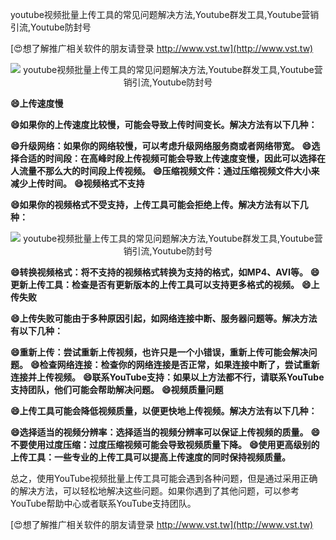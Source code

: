 youtube视频批量上传工具的常见问题解决方法,Youtube群发工具,Youtube营销引流,Youtube防封号

[😍想了解推广相关软件的朋友请登录 http://www.vst.tw](http://www.vst.tw)

 <center><img src="https://vst.tw/MP4/tuiguang/png/7.png" alt="youtube视频批量上传工具的常见问题解决方法,Youtube群发工具,Youtube营销引流,Youtube防封号"></center>

**😄上传速度慢**

**😄如果你的上传速度比较慢，可能会导致上传时间变长。解决方法有以下几种：**

**😄升级网络：如果你的网络较慢，可以考虑升级网络服务商或者网络带宽。**
**😄选择合适的时间段：在高峰时段上传视频可能会导致上传速度变慢，因此可以选择在人流量不那么大的时间段上传视频。**
**😄压缩视频文件：通过压缩视频文件大小来减少上传时间。**
**😄视频格式不支持**

**😄如果你的视频格式不受支持，上传工具可能会拒绝上传。解决方法有以下几种：**

 <center><img src="https://vst.tw/MP4/tuiguang/png/3.png" alt="youtube视频批量上传工具的常见问题解决方法,Youtube群发工具,Youtube营销引流,Youtube防封号"></center>

**😄转换视频格式：将不支持的视频格式转换为支持的格式，如MP4、AVI等。**
**😄更新上传工具：检查是否有更新版本的上传工具可以支持更多格式的视频。**
**😄上传失败**

**😄上传失败可能由于多种原因引起，如网络连接中断、服务器问题等。解决方法有以下几种：**

**😄重新上传：尝试重新上传视频，也许只是一个小错误，重新上传可能会解决问题。**
**😄检查网络连接：检查你的网络连接是否正常，如果连接中断了，尝试重新连接并上传视频。**
**😄联系YouTube支持：如果以上方法都不行，请联系YouTube支持团队，他们可能会帮助解决问题。**
**😄视频质量问题**

**😄上传工具可能会降低视频质量，以便更快地上传视频。解决方法有以下几种：**

**😄选择适当的视频分辨率：选择适当的视频分辨率可以保证上传视频的质量。**
**😄不要使用过度压缩：过度压缩视频可能会导致视频质量下降。**
**😄使用更高级别的上传工具：一些专业的上传工具可以提高上传速度的同时保持视频质量。**

总之，使用YouTube视频批量上传工具可能会遇到各种问题，但是通过采用正确的解决方法，可以轻松地解决这些问题。如果你遇到了其他问题，可以参考YouTube帮助中心或者联系YouTube支持团队。

[😍想了解推广相关软件的朋友请登录 http://www.vst.tw](http://www.vst.tw)



